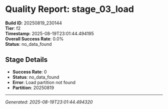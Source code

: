 # Quality Report: stage_03_load

**Build ID**: 20250819_230144  
**Tier**: f2  
**Timestamp**: 2025-08-19T23:01:44.494195  
**Overall Success Rate**: 0.0%  
**Status**: no_data_found

## Stage Details

- **Success Rate**: 0
- **Status**: no_data_found
- **Error**: Load partition not found
- **Partition**: 20250819

---
*Generated: 2025-08-19T23:01:44.494320*
